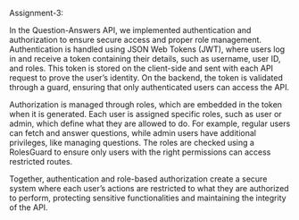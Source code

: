Assignment-3:

In the Question-Answers API, we implemented authentication and authorization to ensure secure access and proper role management. Authentication is handled using JSON Web Tokens (JWT), where users log in and receive a token containing their details, such as username, user ID, and roles. This token is stored on the client-side and sent with each API request to prove the user’s identity.
On the backend, the token is validated through a guard, ensuring that only authenticated users can access the API. 
 
 Authorization is managed through roles, which are embedded in the token when it is generated. Each user is assigned specific roles, such as user or admin, which define what they are allowed to do. 
 For example, regular users can fetch and answer questions, while admin users have additional privileges, like managing questions. The roles are checked using a RolesGuard to ensure only users with the right permissions can access restricted routes. 
 
 Together, authentication and role-based authorization create a secure system where each user’s actions are restricted to what they are authorized to perform, protecting sensitive functionalities and maintaining the integrity of the API.


 